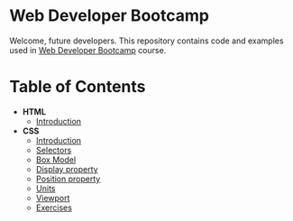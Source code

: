 # Web Developer Bootcamp

Welcome, future developers. This repository contains code and examples used in [Web Developer Bootcamp](https://youtube.com/playlist?list=PLMIfYCA9o12rEg8pczVMq-Y6tRlZGhsvG&si=RF2uQ_y0Mfow7xj9) course.

# Table of Contents

- **HTML**
  - [Introduction](./01.HTML/introduction.md)
- **CSS**
  - [Introduction](./02.CSS/01.introduction.md)
  - [Selectors](./02.CSS/02.css-selectors.md)
  - [Box Model](./02.CSS/03.css-box-model.md)
  - [Display property](./02.CSS/04.css-display-property.md)
  - [Position property](./02.CSS/05.css-position-property.md)
  - [Units](./02.CSS/06.css-units.md)
  - [Viewport](./02.CSS/07.viewport.md)
  - [Exercises](./02.CSS/08.exercises.md)

